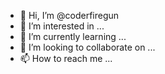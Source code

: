 - 👋 Hi, I’m @coderfiregun
- 👀 I’m interested in ...
- 🌱 I’m currently learning ...
- 💞️ I’m looking to collaborate on ...
- 📫 How to reach me ...

<!---
coderfiregun/coderfiregun is a ✨ special ✨ repository because its `README.md` (this file) appears on your GitHub profile.
You can click the Preview link to take a look at your changes.
--->
